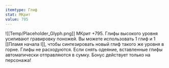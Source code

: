 ```yaml
---
itemtype: Глиф
stat: МКрит 
value: 795
---
```

![[Temp/Placeholder_Glyph.png]]
МКрит +795. Глифы высокого уровня усиливают гравировку поножей. Вы можете использовать 1 глиф и 1 [[Пламя начала I]], чтобы синтезировать новый глиф такого же уровня в горне. Глифы не расходуются. Если снять одеяние, вставленные глифы автоматически отправляются в сумку. Бонус действует только на персонажа!
